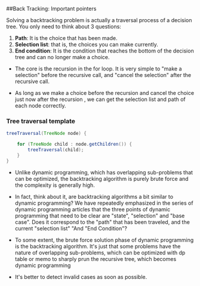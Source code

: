 ##Back Tracking: Important pointers   

Solving a backtracking problem is actually a traversal process of a decision tree.
You only need to think about 3 questions:
1. **Path**: It is the choice that has been made.
2. **Selection list**: that is, the choices you can make currently.
3. **End condition**: It is the condition that reaches the bottom of the decision tree and can no longer make a choice.

- The core is the recursion in the for loop. 
It is very simple to "make a selection" before the recursive call, and "cancel the selection" after the recursive call.


- As long as we make a choice before the recursion and cancel the choice just now after the recursion , we can get the selection list and path of each node correctly.

### Tree traversal template 
``` java
treeTraversal(TreeNode node) {

	for (TreeNode child : node.getChildren()) {
		treeTraversal(child);
	}
}
```

- Unlike dynamic programming, which has overlapping sub-problems that can be optimized, 
the backtracking algorithm is purely brute force and the complexity is generally high.  
  

- In fact, think about it, are backtracking algorithms a bit similar to dynamic programming? We have repeatedly emphasized in the series of dynamic programming articles that the three points of dynamic programming that need to be clear are "state", "selection" and "base case". Does it correspond to the "path" that has been traveled, and the current "selection list" "And "End Condition"?


- To some extent, the brute force solution phase of dynamic programming is the backtracking algorithm. It's just that some problems have the nature of overlapping sub-problems, which can be optimized with dp table or memo to sharply prun the recursive tree, which becomes dynamic programming


- It's better to detect invalid cases as soon as possible.